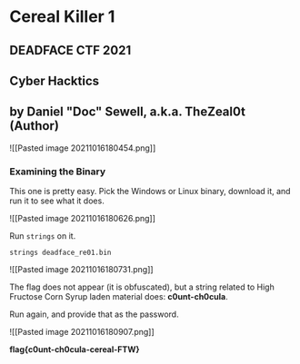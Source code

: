 # Cereal Killer 1

## DEADFACE CTF 2021
## Cyber Hacktics
## by Daniel "Doc" Sewell, a.k.a. TheZeal0t (Author)

![[Pasted image 20211016180454.png]]


### Examining the Binary

This one is pretty easy.  Pick the Windows or Linux binary, download it, and run it to see what it does.

![[Pasted image 20211016180626.png]]


Run `strings` on it.

	strings deadface_re01.bin
	
![[Pasted image 20211016180731.png]]

The flag does not appear (it is obfuscated), but a string related to High Fructose Corn Syrup laden material does: **c0unt-ch0cula**.

Run again, and provide that as the password.

![[Pasted image 20211016180907.png]]

**flag{c0unt-ch0cula-cereal-FTW}**


